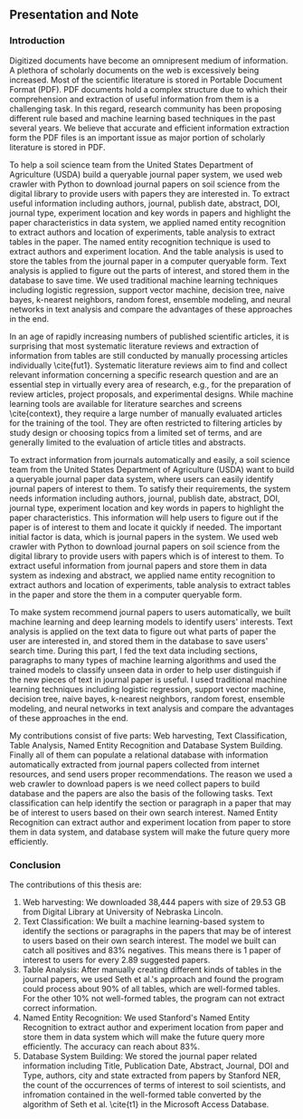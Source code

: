 ## Presentation and Note
### Introduction
Digitized documents have become an omnipresent medium of information. A plethora of scholarly documents on the web is excessively being increased. Most of the scientific literature is stored in Portable Document Format (PDF). PDF documents hold a complex structure due to which their comprehension and extraction of useful information from them is a challenging task. In this regard, research community has been proposing different rule based and machine learning based techniques in the past several years. We believe that accurate and efficient information extraction form the PDF files is an important issue as major portion of scholarly literature is stored in PDF.

To help a soil science team from the United States Department of Agriculture (USDA) build a queryable journal paper system, we used web crawler with Python to download journal papers on soil science from the digital library to provide users with papers they are interested in. To extract useful information including authors, journal, publish date, abstract, DOI, journal type, experiment location and key words in papers and highlight the paper characteristics in data system, we applied named entity recognition to extract authors and location of experiments, table analysis to extract tables in the paper. The named entity recognition technique is used to extract authors and experiment location. And the table analysis is used to store the tables from the journal paper in a computer queryable form. Text analysis is applied to figure out the parts of interest, and stored them in the database to save time. We used traditional machine learning techniques including logistic regression, support vector machine, decision tree, naive bayes, k-nearest neighbors, random forest, ensemble modeling, and neural networks in text analysis and compare the advantages of these approaches in the end.

In an age of rapidly increasing numbers of published scientific articles, it is surprising that most systematic literature reviews and extraction of information from tables are still conducted by manually processing articles individually \cite{fut1}. Systematic literature reviews aim to find and collect relevant information concerning a specific research question and are an essential step in virtually every area of research, e.g., for the preparation of review articles, project proposals, and experimental designs. While machine learning tools are available for literature searches and screens \cite{context}, they require a large number of manually evaluated articles for the training of the tool. They are often restricted to filtering articles by study design or choosing topics from a limited set of terms, and are generally limited to the evaluation of article titles and abstracts.

To extract information from journals automatically and easily, a soil science team from the United States Department of Agriculture (USDA) want to build a queryable journal paper data system, where users can easily identify journal papers of interest to them. To satisfy their requirements, the system needs information including authors, journal, publish date, abstract, DOI, journal type, experiment location and key words in papers to highlight the paper characteristics. This information will help users to figure out if the paper is of interest to them and locate it quickly if needed. The important initial factor is data, which is journal papers in the system. We used web crawler with Python to download journal papers on soil science from the digital library to provide users with papers which is of interest to them. To extract useful information from journal papers and store them in data system as indexing and abstract, we applied name entity recognition to extract authors and location of experiments, table analysis to extract tables in the paper and store the them in a computer queryable form.

To make system recommend journal papers to users automatically, we built machine learning and deep learning models to identify users' interests. Text analysis is applied on the text data to figure out what parts of paper the user are interested in, and stored them in the database to save users' search time. During this part, I fed the text data including sections, paragraphs to many types of machine learning algorithms and used the trained models to classify unseen data in order to help user distinguish if the new pieces of text in journal paper is useful. I used traditional machine learning techniques including logistic regression, support vector machine, decision tree, naive bayes, k-nearest neighbors, random forest, ensemble modeling, and neural networks in text analysis and compare the advantages of these approaches in the end.

My contributions consist of five parts: Web harvesting, Text Classification, Table Analysis, Named Entity Recognition and Database System Building. Finally all of them can populate a relational database with information automatically extracted from journal papers collected from internet resources, and send users proper recommendations. The reason we used a web crawler to download papers is we need collect papers to build database and the papers are also the basis of the following tasks. Text classification can help identify the section or paragraph in a paper that may be of interest to users based on their own search interest. Named Entity Recognition can extract author and experiment location from paper to store them in data system, and database system will make the future query more efficiently.


### Conclusion
The contributions of this thesis are:
1. Web harvesting: We downloaded 38,444 papers with size of 29.53 GB from Digital Library at University of Nebraska Lincoln.
2. Text Classification: We built a machine learning-based system to identify the sections or paragraphs in the papers that may be of interest to users based on their own search interest. The model we built can catch all positives and 83\% negatives. This means there is 1 paper of interest to users for every 2.89 suggested papers.
3. Table Analysis: After manually creating different kinds of tables in the journal papers, we used Seth et al.'s approach and found the program could process about 90\% of all tables, which are well-formed tables. For the other 10\% not well-formed tables, the program can not extract correct information.
4. Named Entity Recognition: We used Stanford's Named Entity Recognition to extract author and experiment location from paper and store them in data system which will make the future query more efficiently. The accuracy can reach about 83\%.
5. Database System Building: We stored the journal paper related information including Title, Publication Date, Abstract, Journal, DOI and Type, authors, city and state extracted from papers by Stanford NER, the count of the occurrences of terms of interest to soil scientists, and infromation contained in the well-formed table converted by the algorithm of Seth et al. \cite{t1} in the Microsoft Access Database.
